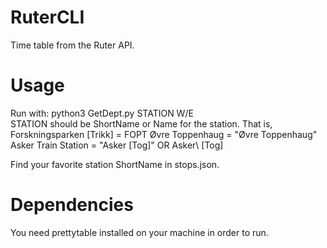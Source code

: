 # RuterCLI
Time table from the Ruter API.

# Usage
Run with: python3 GetDept.py STATION W/E  
STATION should be ShortName or Name for the station.
That is, Forskningsparken [Trikk] = FOPT
Øvre Toppenhaug = "Øvre Toppenhaug"
Asker Train Station = "Asker [Tog]" OR Asker\ [Tog]

Find your favorite station ShortName in stops.json.

# Dependencies
You need prettytable installed on your machine in order to run.
